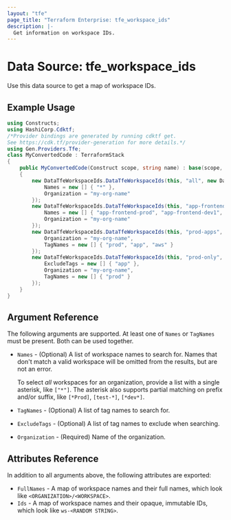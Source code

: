 ```yaml
---
layout: "tfe"
page_title: "Terraform Enterprise: tfe_workspace_ids"
description: |-
  Get information on workspace IDs.
---
```


# Data Source: tfe_workspace_ids

Use this data source to get a map of workspace IDs.

## Example Usage

```csharp
using Constructs;
using HashiCorp.Cdktf;
/*Provider bindings are generated by running cdktf get.
See https://cdk.tf/provider-generation for more details.*/
using Gen.Providers.Tfe;
class MyConvertedCode : TerraformStack
{
    public MyConvertedCode(Construct scope, string name) : base(scope, name)
    {
        new DataTfeWorkspaceIds.DataTfeWorkspaceIds(this, "all", new DataTfeWorkspaceIdsConfig {
            Names = new [] { "*" },
            Organization = "my-org-name"
        });
        new DataTfeWorkspaceIds.DataTfeWorkspaceIds(this, "app-frontend", new DataTfeWorkspaceIdsConfig {
            Names = new [] { "app-frontend-prod", "app-frontend-dev1", "app-frontend-staging" },
            Organization = "my-org-name"
        });
        new DataTfeWorkspaceIds.DataTfeWorkspaceIds(this, "prod-apps", new DataTfeWorkspaceIdsConfig {
            Organization = "my-org-name",
            TagNames = new [] { "prod", "app", "aws" }
        });
        new DataTfeWorkspaceIds.DataTfeWorkspaceIds(this, "prod-only", new DataTfeWorkspaceIdsConfig {
            ExcludeTags = new [] { "app" },
            Organization = "my-org-name",
            TagNames = new [] { "prod" }
        });
    }
}
```

## Argument Reference

The following arguments are supported. At least one of `Names` or `TagNames` must be present. Both can be used together.

* `Names` - (Optional) A list of workspace names to search for. Names that don't
  match a valid workspace will be omitted from the results, but are not an error.

    To select _all_ workspaces for an organization, provide a list with a single
    asterisk, like `["*"]`. The asterisk also supports partial matching on prefix and/or suffix, like `[*Prod]`, `[test-*]`, `[*dev*]`.
* `TagNames` - (Optional) A list of tag names to search for.
* `ExcludeTags` - (Optional) A list of tag names to exclude when searching.
* `Organization` - (Required) Name of the organization.

## Attributes Reference

In addition to all arguments above, the following attributes are exported:

* `FullNames` - A map of workspace names and their full names, which look like `<ORGANIZATION>/<WORKSPACE>`.
* `Ids` - A map of workspace names and their opaque, immutable IDs, which look like `ws-<RANDOM STRING>`.

<!-- cache-key: cdktf-0.17.0-pre.15 input-a50ddfd1d990de8d1cbdba1a7182f9b5d086fbc397439bdd1d0bd057263938e3 -->
